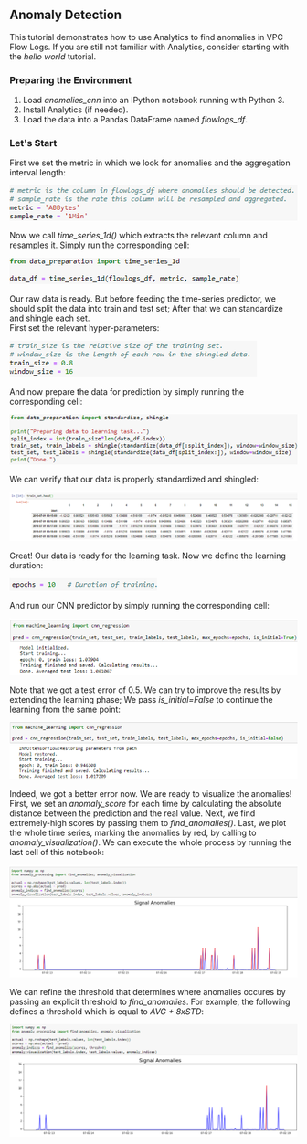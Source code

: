 ## Anomaly Detection 
This tutorial demonstrates how to use Analytics to find anomalies in VPC Flow Logs. 
If you are still not familiar with Analytics, consider starting with the *hello world* tutorial.

### Preparing the Environment
1. Load *anomalies_cnn* into an IPython notebook running with Python 3.
2. Install Analytics (if needed).
3. Load the data into a Pandas DataFrame named *flowlogs_df*.

### Let's Start
First we set the metric in which we look for anomalies and the aggregation interval length:  

![alt text](images/metric_agg.png)  

Now we call *time_series_1d()* which extracts the relevant column and resamples it. Simply run the corresponding cell:  

![alt text](images/time_series_1d.png)  

Our raw data is ready. But before feeding the time-series predictor, we should split the data into train and test set; After that we can standardize and shingle each set.  
First set the relevant hyper-parameters:

![alt text](images/split_shingle.png)  

And now prepare the data for prediction by simply running the corresponding cell:

![alt text](images/prepare_data.png)

We can verify that our data is properly standardized and shingled:

![alt text](images/shingle_verify.png)  

Great! Our data is ready for the learning task. 
Now we define the learning duration:

![alt text](images/epochs.png)  

And run our CNN predictor by simply running the corresponding cell: 

![alt text](images/learning_1.png)  

Note that we got a test error of 0.5. We can try to improve the results by extending the learning phase; We pass *is_initial=False* to continue the learning from the same point:

![alt text](images/learning_2.png)  

Indeed, we got a better error now. We are ready to visualize the anomalies!
First, we set an *anomaly_score* for each time by calculating the absolute distance between the prediction and the real value. Next, we find extremely-high scores by passing them to *find_anomalies()*. Last, we plot the whole time series, marking the anomalies by red, by calling to *anomaly_visualization()*. We can execute the whole process by running the last cell of this notebook:

![alt text](images/visualization.png)

We can refine the threshold that determines where anomalies occures by passing an explicit threshold to *find_anomalies*. For example, the following defines a threshold which is equal to *AVG + 8xSTD*:

![alt text](images/visualization_2.png)
